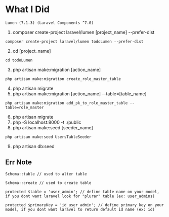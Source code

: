 # What I Did

```
Lumen (7.1.3) (Laravel Components ^7.0)
```

1. composer create-project laravel/lumen [project_name] --prefer-dist
```
composer create-project laravel/lumen todoLumen --prefer-dist
```
2. cd [project_name]
```
cd todoLumen
```
3. php artisan make:migration [action_name]
```
php artisan make:migration create_role_master_table
```
4. php artisan migrate
5. php artisan make:migration [action_name]  --table=[table_name]
```
php artisan make:migration add_pk_to_role_master_table --table=role_master
```
6. php artisan migrate
7. php -S localhost:8000 -t ./public
8. php artisan make:seed [seeder_name]
```
php artisan make:seed UsersTableSeeder
```
9. php artisan db:seed

## Err Note

```
Schema::table // used to alter table
```
```
Schema::create // used to create table
```
```
protected $table = 'user_admin'; // define table name on your model, if you dont want laravel look for "plurar" table (ex: user_admins)
```
```
protected $primaryKey = 'id_user_admin'; // define primary key on your model, if you dont want laravel to return default id name (ex: id)
```
